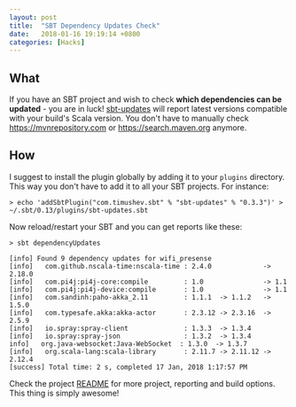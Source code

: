 ```yaml
---
layout: post
title:  "SBT Dependency Updates Check"
date:   2018-01-16 19:19:14 +0800
categories: [Hacks]
---
```

## What
If you have an SBT project and wish to check **which dependencies can be updated** - you are in luck! [sbt-updates](https://github.com/rtimush/sbt-updates) will report latest versions compatible with your build's Scala version. You don't have to manually check https://mvnrepository.com or https://search.maven.org anymore.

## How
I suggest to install the plugin globally by adding it to your `plugins` directory. This way you don't have to add it to all your SBT projects. For instance:

    > echo 'addSbtPlugin("com.timushev.sbt" % "sbt-updates" % "0.3.3")' > ~/.sbt/0.13/plugins/sbt-updates.sbt

Now reload/restart your SBT and you can get reports like these:

    > sbt dependencyUpdates

    [info] Found 9 dependency updates for wifi_presense
    [info]   com.github.nscala-time:nscala-time : 2.4.0             -> 2.18.0
    [info]   com.pi4j:pi4j-core:compile         : 1.0               -> 1.1   
    [info]   com.pi4j:pi4j-device:compile       : 1.0               -> 1.1   
    [info]   com.sandinh:paho-akka_2.11         : 1.1.1  -> 1.1.2   -> 1.5.0 
    [info]   com.typesafe.akka:akka-actor       : 2.3.12 -> 2.3.16  -> 2.5.9 
    [info]   io.spray:spray-client              : 1.3.3  -> 1.3.4            
    [info]   io.spray:spray-json                : 1.3.2  -> 1.3.4            
    info]   org.java-websocket:Java-WebSocket  : 1.3.0  -> 1.3.7            
    [info]   org.scala-lang:scala-library       : 2.11.7 -> 2.11.12 -> 2.12.4
    [success] Total time: 2 s, completed 17 Jan, 2018 1:17:57 PM

Check the project [README](https://github.com/rtimush/sbt-updates) for more project, reporting and build options. This thing is simply awesome!
